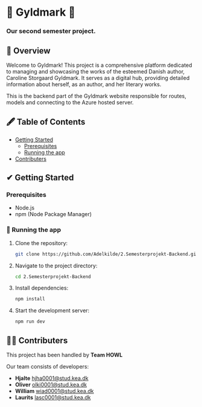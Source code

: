# 🌼 Gyldmark 🌼

### Our second semester project.

## 📃 Overview

Welcome to Gyldmark! This project is a comprehensive platform dedicated to managing and showcasing the works of the esteemed Danish author, Caroline Storgaard Gyldmark. It serves as a digital hub, providing detailed information about herself, as an author, and her literary works.

This is the backend part of the Gyldmark website responsible for routes, models and connecting to the Azure hosted server.

## 🖋 Table of Contents

- [Getting Started](#getting-started)
  - [Prerequisites](#prerequisites)
  - [Running the app](#Running-the-app)
- [Contributers](#Contributers)

## ✔ Getting Started

### Prerequisites

- Node.js
- npm (Node Package Manager)

### 🎯 Running the app

1. Clone the repository:

   ```bash
   git clone https://github.com/Adelkilde/2.Semesterprojekt-Backend.git
   ```

2. Navigate to the project directory:
   ```bash
   cd 2.Semesterprojekt-Backend
   ```
3. Install dependencies:
   ```bash
   npm install
   ```
4. Start the development server:
   ```bash
   npm run dev
   ```

## 👨‍💻 Contributers

This project has been handled by **Team HOWL**

Our team consists of developers:

- **Hjalte** hjha0001@stud.kea.dk
- **Oliver** olki0001@stud.kea.dk
- **William** wiad0001@stud.kea.dk
- **Laurits** lasc0001@stud.kea.dk
